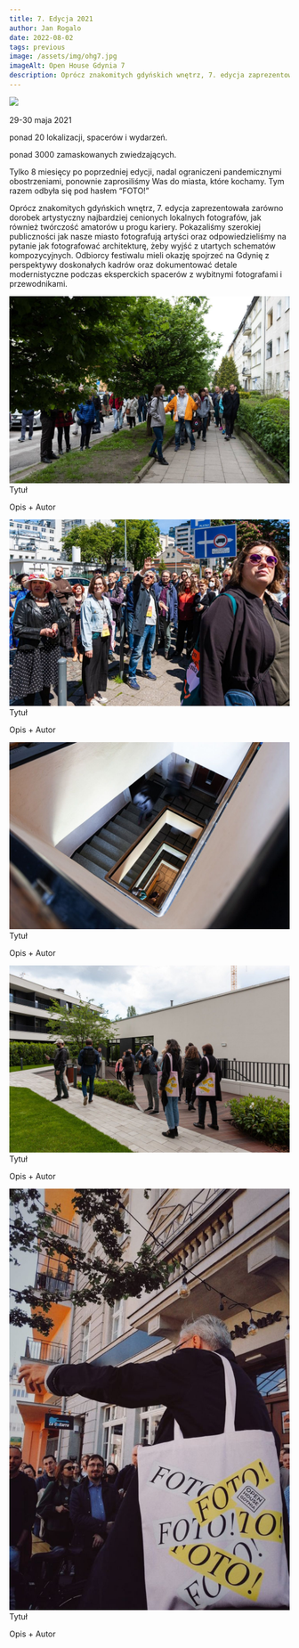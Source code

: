 ```yaml
---
title: 7. Edycja 2021
author: Jan Rogalo
date: 2022-08-02
tags: previous
image: /assets/img/ohg7.jpg
imageAlt: Open House Gdynia 7
description: Oprócz znakomitych gdyńskich wnętrz, 7. edycja zaprezentowała zarówno dorobek artystyczny najbardziej cenionych lokalnych fotografów, jak również twórczość amatorów u progu kariery. Pokazaliśmy szerokiej publiczności jak nasze miasto fotografują artyści oraz odpowiedzieliśmy na pytanie jak fotografować architekturę, żeby wyjść z utartych schematów kompozycyjnych. Odbiorcy festiwalu mieli okazję spojrzeć na Gdynię z perspektywy doskonałych kadrów oraz dokumentować detale modernistyczne podczas eksperckich spacerów z wybitnymi fotografami i przewodnikami. 
---
```

<div class="section-services margin-top">
<div class="section-content">
<div class="section-image">
<img class="previous-cover-image" src="/assets/img/ohg7.jpg">
</div>
<div class="full-text">
<p>29-30 maja 2021</p>
<p>ponad 20 lokalizacji, spacerów i wydarzeń.</p>
<p>ponad 3000 zamaskowanych zwiedzających.</p>
<p>Tylko 8  miesięcy po poprzedniej edycji, nadal ograniczeni pandemicznymi obostrzeniami, ponownie zaprosiliśmy Was do miasta, które kochamy. Tym razem odbyła się pod hasłem “FOTO!”<p>
<p>Oprócz znakomitych gdyńskich wnętrz, 7. edycja zaprezentowała zarówno dorobek artystyczny najbardziej cenionych lokalnych fotografów, jak również twórczość amatorów u progu kariery. Pokazaliśmy szerokiej publiczności jak nasze miasto fotografują artyści oraz odpowiedzieliśmy na pytanie jak fotografować architekturę, żeby wyjść z utartych schematów kompozycyjnych. Odbiorcy festiwalu mieli okazję spojrzeć na Gdynię z perspektywy doskonałych kadrów oraz dokumentować detale modernistyczne podczas eksperckich spacerów z wybitnymi fotografami i przewodnikami.</p>
</div>
</div>
</div>



<div class="image">
    <a href="/assets/img/OHG7/2.jpg" ><img class="image__img" src="/assets/img/OHG7/2.jpg" alt="Bricks"></a>
    <div class="image__overlay image__overlay--primary">
        <div class="image__title">Tytuł</div>
        <p class="image__description">
            Opis + Autor
        </p>
    </div>
</div>
<div class="image">
    <a href="/assets/img/OHG7/3.jpg" ><img class="image__img" src="/assets/img/OHG7/3.jpg" alt="Bricks"></a>
    <div class="image__overlay image__overlay--primary">
        <div class="image__title">Tytuł</div>
        <p class="image__description">
            Opis + Autor
        </p>
    </div>
</div>
<div class="image">
    <a href="/assets/img/OHG7/4.jpg" ><img class="image__img" src="/assets/img/OHG7/4.jpg" alt="Bricks"></a>
    <div class="image__overlay image__overlay--primary">
        <div class="image__title">Tytuł</div>
        <p class="image__description">
            Opis + Autor
        </p>
    </div>
</div>
<div class="image">
    <a href="/assets/img/OHG7/5.jpg" ><img class="image__img" src="/assets/img/OHG7/5.jpg" alt="Bricks"></a>
    <div class="image__overlay image__overlay--primary">
        <div class="image__title">Tytuł</div>
        <p class="image__description">
            Opis + Autor
        </p>
    </div>
</div>
<div class="image">
    <a href="/assets/img/OHG7/6.jpeg" ><img class="image__img" src="/assets/img/OHG7/6.jpeg" alt="Bricks"></a>
    <div class="image__overlay image__overlay--primary">
        <div class="image__title">Tytuł</div>
        <p class="image__description">
            Opis + Autor
        </p>
    </div>
</div>
</div>




